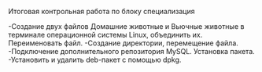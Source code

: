 Итоговая контрольная работа по блоку специализация

-Создание двух файлов Домашние животные и Вьючные животные в терминале операционной системы Linux, объединить их. Переименовать файл.
-Создание директории, перемещение файла.
-Подключение дополнительного репозитория MySQL. Установка пакета.
-Установить и удалить deb-пакет с помощью dpkg.
